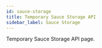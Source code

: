 ```yaml
---
id: sauce-storage
title: Temporary Sauce Storage API
sidebar_label: Sauce Storage
---
```


Temporary Sauce Storage API page.